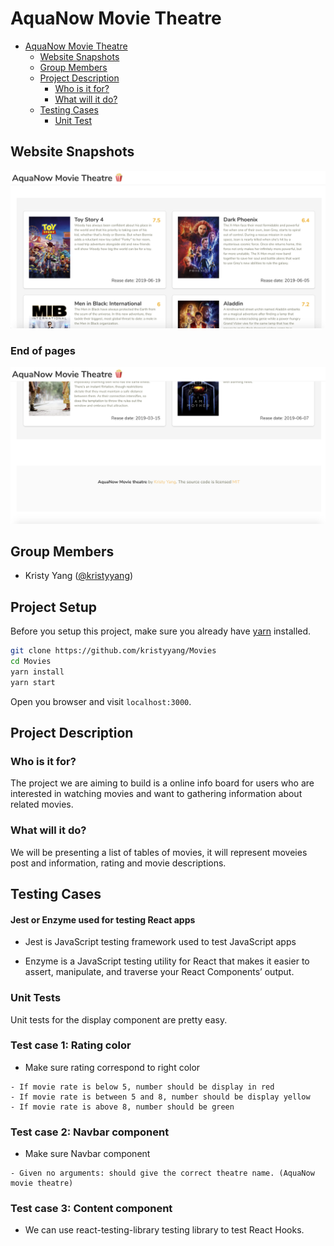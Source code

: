 # AquaNow Movie Theatre

- [AquaNow Movie Theatre](#AquaNow-Movie-Theatre)
  - [Website Snapshots](#Website-Snapshots)
  - [Group Members](#Group-Members)
  - [Project Description](#Project-Description)
    - [Who is it for?](#Who-is-it-for)
    - [What will it do?](#What-will-it-do)
  - [Testing Cases](#Testing-Cases)
    - [Unit Test](#)


## Website Snapshots

![snapshot 1](snapshot_1.png)

### End of pages

![snapshot 2](snapshot_2.png)

## Group Members

- Kristy Yang ([@kristyyang](https://github.com/kristyyang))

## Project Setup

Before you setup this project, make sure you already have [yarn](https://yarnpkg.com/en/) installed.

```bash
git clone https://github.com/kristyyang/Movies
cd Movies
yarn install
yarn start
```

Open you browser and visit `localhost:3000`.

## Project Description

### Who is it for?

The project we are aiming to build is a online info board for users who are interested in watching movies and want to gathering information about related movies.

### What will it do?

We will be presenting a list of tables of movies, it will represent moveies post and information, rating and movie descriptions.

## Testing Cases

####  Jest or Enzyme used for testing React apps

- Jest is JavaScript testing framework used to test JavaScript apps

- Enzyme is a JavaScript testing utility for React that makes it easier to assert,  manipulate, and traverse your React Components’ output.

### Unit Tests

Unit tests for the display component are pretty easy.

### Test case 1: Rating color

- Make sure rating correspond to right color

```
- If movie rate is below 5, number should be display in red
- If movie rate is between 5 and 8, number should be display yellow
- If movie rate is above 8, number should be green
```

### Test case 2: Navbar component

- Make sure Navbar component

```
- Given no arguments: should give the correct theatre name. (AquaNow movie theatre)
```

### Test case 3: Content component

- We can use react-testing-library testing library to test React Hooks.

